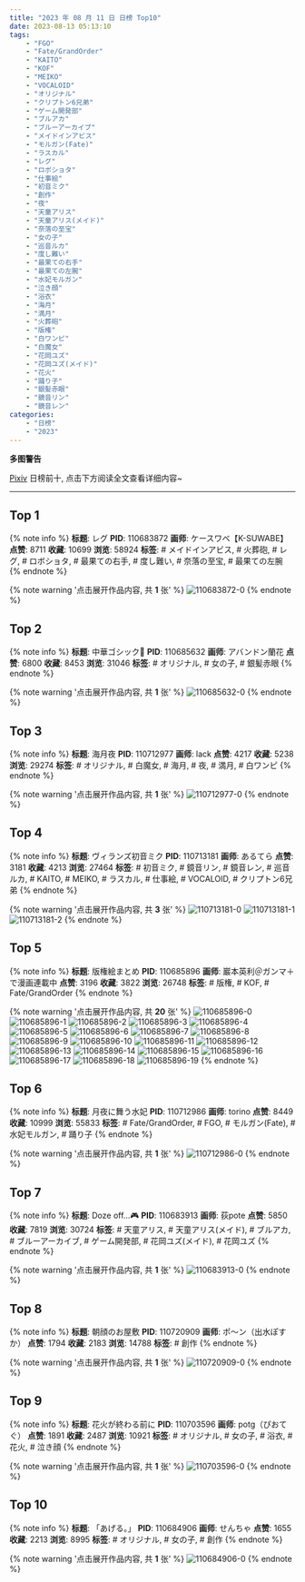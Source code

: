 ```yaml
---
title: "2023 年 08 月 11 日 日榜 Top10"
date: 2023-08-13 05:13:10
tags:
    - "FGO"
    - "Fate/GrandOrder"
    - "KAITO"
    - "KOF"
    - "MEIKO"
    - "VOCALOID"
    - "オリジナル"
    - "クリプトン6兄弟"
    - "ゲーム開発部"
    - "ブルアカ"
    - "ブルーアーカイブ"
    - "メイドインアビス"
    - "モルガン(Fate)"
    - "ラスカル"
    - "レグ"
    - "ロボショタ"
    - "仕事絵"
    - "初音ミク"
    - "創作"
    - "夜"
    - "天童アリス"
    - "天童アリス(メイド)"
    - "奈落の至宝"
    - "女の子"
    - "巡音ルカ"
    - "度し難い"
    - "最果ての右手"
    - "最果ての左腕"
    - "水妃モルガン"
    - "泣き顔"
    - "浴衣"
    - "海月"
    - "満月"
    - "火葬砲"
    - "版権"
    - "白ワンピ"
    - "白魔女"
    - "花岡ユズ"
    - "花岡ユズ(メイド)"
    - "花火"
    - "踊り子"
    - "銀髪赤眼"
    - "鏡音リン"
    - "鏡音レン"
categories:
    - "日榜"
    - "2023"
---
```


<i class="fa fa-triangle-exclamation"></i>**多图警告**<i class="fa fa-triangle-exclamation"></i>

[Pixiv](https://www.pixiv.net/) 日榜前十, 点击下方阅读全文查看详细内容~

<!-- more -->

---

## Top 1

{% note info %}
**标题**: レグ
**PID**: 110683872 **画师**: ケースワベ【K-SUWABE】
**点赞**: 8711 **收藏**: 10699 **浏览**: 58924
**标签**: # メイドインアビス, # 火葬砲, # レグ, # ロボショタ, # 最果ての右手, # 度し難い, # 奈落の至宝, # 最果ての左腕
{% endnote %}

{% note warning '点击展开作品内容, 共 **1** 张' %}
![110683872-0](https://i.pixiv.re/img-original/img/2023/08/10/00/00/52/110683872_p0.jpg)
{% endnote %}

## Top 2

{% note info %}
**标题**: 中華ゴシック🥀
**PID**: 110685632 **画师**: アバンドン蘭花
**点赞**: 6800 **收藏**: 8453 **浏览**: 31046
**标签**: # オリジナル, # 女の子, # 銀髪赤眼
{% endnote %}

{% note warning '点击展开作品内容, 共 **1** 张' %}
![110685632-0](https://i.pixiv.re/img-original/img/2023/08/10/00/42/54/110685632_p0.jpg)
{% endnote %}

## Top 3

{% note info %}
**标题**: 海月夜
**PID**: 110712977 **画师**: lack
**点赞**: 4217 **收藏**: 5238 **浏览**: 29274
**标签**: # オリジナル, # 白魔女, # 海月, # 夜, # 満月, # 白ワンピ
{% endnote %}

{% note warning '点击展开作品内容, 共 **1** 张' %}
![110712977-0](https://i.pixiv.re/img-original/img/2023/08/11/00/00/48/110712977_p0.png)
{% endnote %}

## Top 4

{% note info %}
**标题**: ヴィランズ初音ミク
**PID**: 110713181 **画师**: あるてら
**点赞**: 3181 **收藏**: 4213 **浏览**: 27464
**标签**: # 初音ミク, # 鏡音リン, # 鏡音レン, # 巡音ルカ, # KAITO, # MEIKO, # ラスカル, # 仕事絵, # VOCALOID, # クリプトン6兄弟
{% endnote %}

{% note warning '点击展开作品内容, 共 **3** 张' %}
![110713181-0](https://i.pixiv.re/img-original/img/2023/08/11/00/02/21/110713181_p0.png)
![110713181-1](https://i.pixiv.re/img-original/img/2023/08/11/00/02/21/110713181_p1.png)
![110713181-2](https://i.pixiv.re/img-original/img/2023/08/11/00/02/21/110713181_p2.png)
{% endnote %}

## Top 5

{% note info %}
**标题**: 版権絵まとめ
**PID**: 110685896 **画师**: 巖本英利＠ガンマ＋で漫画連載中
**点赞**: 3196 **收藏**: 3822 **浏览**: 26748
**标签**: # 版権, # KOF, # Fate/GrandOrder
{% endnote %}

{% note warning '点击展开作品内容, 共 **20** 张' %}
![110685896-0](https://i.pixiv.re/img-original/img/2023/08/10/00/53/22/110685896_p0.jpg)
![110685896-1](https://i.pixiv.re/img-original/img/2023/08/10/00/53/22/110685896_p1.jpg)
![110685896-2](https://i.pixiv.re/img-original/img/2023/08/10/00/53/22/110685896_p2.jpg)
![110685896-3](https://i.pixiv.re/img-original/img/2023/08/10/00/53/22/110685896_p3.jpg)
![110685896-4](https://i.pixiv.re/img-original/img/2023/08/10/00/53/22/110685896_p4.jpg)
![110685896-5](https://i.pixiv.re/img-original/img/2023/08/10/00/53/22/110685896_p5.jpg)
![110685896-6](https://i.pixiv.re/img-original/img/2023/08/10/00/53/22/110685896_p6.jpg)
![110685896-7](https://i.pixiv.re/img-original/img/2023/08/10/00/53/22/110685896_p7.jpg)
![110685896-8](https://i.pixiv.re/img-original/img/2023/08/10/00/53/22/110685896_p8.jpg)
![110685896-9](https://i.pixiv.re/img-original/img/2023/08/10/00/53/22/110685896_p9.jpg)
![110685896-10](https://i.pixiv.re/img-original/img/2023/08/10/00/53/22/110685896_p10.jpg)
![110685896-11](https://i.pixiv.re/img-original/img/2023/08/10/00/53/22/110685896_p11.jpg)
![110685896-12](https://i.pixiv.re/img-original/img/2023/08/10/00/53/22/110685896_p12.jpg)
![110685896-13](https://i.pixiv.re/img-original/img/2023/08/10/00/53/22/110685896_p13.jpg)
![110685896-14](https://i.pixiv.re/img-original/img/2023/08/10/00/53/22/110685896_p14.jpg)
![110685896-15](https://i.pixiv.re/img-original/img/2023/08/10/00/53/22/110685896_p15.jpg)
![110685896-16](https://i.pixiv.re/img-original/img/2023/08/10/00/53/22/110685896_p16.jpg)
![110685896-17](https://i.pixiv.re/img-original/img/2023/08/10/00/53/22/110685896_p17.jpg)
![110685896-18](https://i.pixiv.re/img-original/img/2023/08/10/00/53/22/110685896_p18.jpg)
![110685896-19](https://i.pixiv.re/img-original/img/2023/08/10/00/53/22/110685896_p19.jpg)
{% endnote %}

## Top 6

{% note info %}
**标题**: 月夜に舞う水妃
**PID**: 110712986 **画师**: torino
**点赞**: 8449 **收藏**: 10999 **浏览**: 55833
**标签**: # Fate/GrandOrder, # FGO, # モルガン(Fate), # 水妃モルガン, # 踊り子
{% endnote %}

{% note warning '点击展开作品内容, 共 **1** 张' %}
![110712986-0](https://i.pixiv.re/img-original/img/2023/08/11/00/00/51/110712986_p0.jpg)
{% endnote %}

## Top 7

{% note info %}
**标题**: Doze off…🎮
**PID**: 110683913 **画师**: 荻pote
**点赞**: 5850 **收藏**: 7819 **浏览**: 30724
**标签**: # 天童アリス, # 天童アリス(メイド), # ブルアカ, # ブルーアーカイブ, # ゲーム開発部, # 花岡ユズ(メイド), # 花岡ユズ
{% endnote %}

{% note warning '点击展开作品内容, 共 **1** 张' %}
![110683913-0](https://i.pixiv.re/img-original/img/2023/08/10/00/01/09/110683913_p0.png)
{% endnote %}

## Top 8

{% note info %}
**标题**: 朝顔のお屋敷
**PID**: 110720909 **画师**: ポ～ン（出水ぽすか）
**点赞**: 1794 **收藏**: 2183 **浏览**: 14788
**标签**: # 創作
{% endnote %}

{% note warning '点击展开作品内容, 共 **1** 张' %}
![110720909-0](https://i.pixiv.re/img-original/img/2023/08/11/07/30/01/110720909_p0.jpg)
{% endnote %}

## Top 9

{% note info %}
**标题**: 花火が終わる前に
**PID**: 110703596 **画师**: potg（ぴおてぐ）
**点赞**: 1891 **收藏**: 2487 **浏览**: 10921
**标签**: # オリジナル, # 女の子, # 浴衣, # 花火, # 泣き顔
{% endnote %}

{% note warning '点击展开作品内容, 共 **1** 张' %}
![110703596-0](https://i.pixiv.re/img-original/img/2023/08/10/19/11/56/110703596_p0.jpg)
{% endnote %}

## Top 10

{% note info %}
**标题**: 「あげる。」
**PID**: 110684906 **画师**: せんちゃ
**点赞**: 1655 **收藏**: 2213 **浏览**: 8995
**标签**: # オリジナル, # 女の子, # 創作
{% endnote %}

{% note warning '点击展开作品内容, 共 **1** 张' %}
![110684906-0](https://i.pixiv.re/img-original/img/2023/08/10/00/20/40/110684906_p0.png)
{% endnote %}
